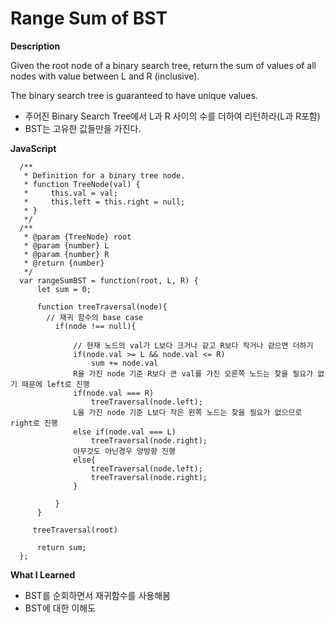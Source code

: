 # Range Sum of BST

**Description**

Given the root node of a binary search tree, return the sum of values of all nodes with value between L and R (inclusive).

The binary search tree is guaranteed to have unique values.

- 주어진 Binary Search Tree에서 L과 R 사이의 수를 더하여 리턴하라(L과 R포함)
- BST는 고유한 값들만을 가진다.

**JavaScript**

      /**
       * Definition for a binary tree node.
       * function TreeNode(val) {
       *     this.val = val;
       *     this.left = this.right = null;
       * }
       */
      /**
       * @param {TreeNode} root
       * @param {number} L
       * @param {number} R
       * @return {number}
       */
      var rangeSumBST = function(root, L, R) {
          let sum = 0;

          function treeTraversal(node){
            // 재귀 함수의 base case
              if(node !== null){

                  // 현재 노드의 val가 L보다 크거나 같고 R보다 작거나 같으면 더하기
                  if(node.val >= L && node.val <= R)
                      sum += node.val
                  R을 가진 node 기준 R보다 큰 val를 가진 오른쪽 노드는 찾을 필요가 없기 때문에 left로 진행
                  if(node.val === R)
                      treeTraversal(node.left);
                  L을 가진 node 기준 L보다 작은 왼쪽 노드는 찾을 필요가 없으므로 right로 진행
                  else if(node.val === L)
                      treeTraversal(node.right);
                  아무것도 아닌경우 양방향 진행
                  else{
                      treeTraversal(node.left);
                      treeTraversal(node.right);
                  }

              }   
          }

         treeTraversal(root)

          return sum;
      };

**What I Learned**
- BST를 순회하면서 재귀함수를 사용해봄
- BST에 대한 이해도

